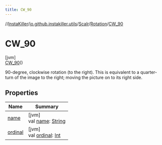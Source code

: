 ```yaml
---
title: CW_90
---
```

//[InstaKiller](../../../../../index.html)/[io.github.instakiller.utils](../../../index.html)/[Scalr](../../index.html)/[Rotation](../index.html)/[CW_90](index.html)



# CW_90



[jvm]\
[CW_90](index.html)()



90-degree, clockwise rotation (to the right). This is equivalent to a quarter-turn of the image to the right; moving the picture on to its right side.



## Properties


| Name | Summary |
|---|---|
| [name](index.html#-372974862%2FProperties%2F863300109) | [jvm]<br>val [name](index.html#-372974862%2FProperties%2F863300109): [String](https://kotlinlang.org/api/latest/jvm/stdlib/kotlin/-string/index.html) |
| [ordinal](index.html#-739389684%2FProperties%2F863300109) | [jvm]<br>val [ordinal](index.html#-739389684%2FProperties%2F863300109): [Int](https://kotlinlang.org/api/latest/jvm/stdlib/kotlin/-int/index.html) |

